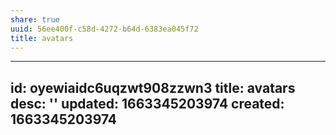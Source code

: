 ```yaml
---
share: true
uuid: 56ee400f-c58d-4272-b64d-6383ea045f72
title: avatars
---
```

---
id: oyewiaidc6uqzwt908zzwn3
title: avatars
desc: ''
updated: 1663345203974
created: 1663345203974
---
